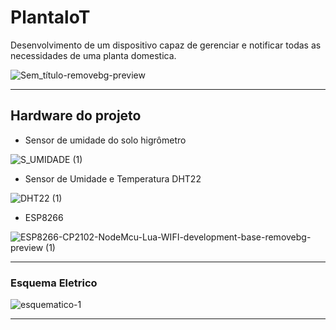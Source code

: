 # PlantaloT
Desenvolvimento de um dispositivo capaz de gerenciar e notificar todas as necessidades de uma planta domestica.

![Sem_título-removebg-preview](https://user-images.githubusercontent.com/71731452/111220059-772ed780-85b7-11eb-8ad9-ed3c3f349f78.png)

---

## Hardware do projeto
* Sensor de umidade do solo higrômetro 

![S_UMIDADE (1)](https://user-images.githubusercontent.com/71731452/111212624-937a4680-85ae-11eb-8df9-749130ef1ca1.png)

* Sensor de Umidade e Temperatura DHT22

![DHT22 (1)](https://user-images.githubusercontent.com/71731452/111212866-ea801b80-85ae-11eb-946b-e7290fe6c61b.png)

* ESP8266

![ESP8266-CP2102-NodeMcu-Lua-WIFI-development-base-removebg-preview (1)](https://user-images.githubusercontent.com/71731452/111220442-f3291f80-85b7-11eb-91c8-f3308c5bd382.png)

--- 

### Esquema Eletrico

![esquematico-1](https://user-images.githubusercontent.com/71731452/111221479-4ea7dd00-85b9-11eb-87d0-59cbdb99f12c.jpg)

--- 
